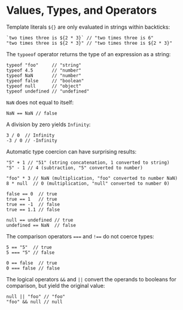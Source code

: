 # Values, Types, and Operators

Template literals `${}` are only evaluated in strings within backticks:

	`two times three is ${2 * 3}` // "two times three is 6"
	"two times three is ${2 * 3}" // "two times three is ${2 * 3}"

The `typoeof` operator returns the type of an expression as a string:

	typeof "foo" 	 // "string"
	typeof 4.5  	 // "number"
	typeof NaN 		 // "number"
	typeof false	 // "boolean"
	typeof null      // "object"
	typeof undefined // "undefined"

`NaN` does not equal to itself:

	NaN == NaN // false

A division by zero yields `Infinity`:

	3 / 0  // Infinity
	-3 / 0 // -Infinity

Automatic type coercion can have surprising results:

	"5" + 1 // "51" (string concatenation, 1 converted to string)
	"5" - 1 // 4 (subtraction, "5" converted to number)

	"foo" * 3 // NaN (multiplication, "foo" converted to number NaN)
	8 * null  // 0 (multiplication, "null" converted to number 0)

	false == 0  // true
	true == 1   // true
	true == -1  // false 
	true == 1.1 // false

	null == undefined // true
	undefined == NaN  // false

The comparison operators `===` and `!==` do not coerce types:

	5 == "5"  // true
	5 === "5" // false

	0 == false  // true
	0 === false // false

The logical operators `&&` and `||` convert the operands to booleans for
comparison, but yield the original value:

	null || "foo" // "foo"
	"foo" && null // null

